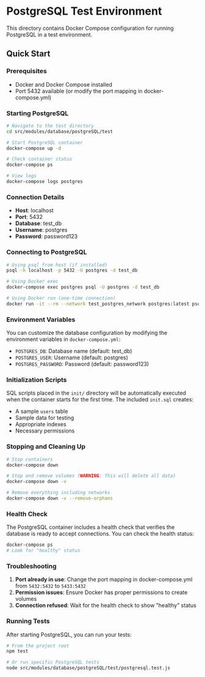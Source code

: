# PostgreSQL Test Environment

This directory contains Docker Compose configuration for running PostgreSQL in a test environment.

## Quick Start

### Prerequisites
- Docker and Docker Compose installed
- Port 5432 available (or modify the port mapping in docker-compose.yml)

### Starting PostgreSQL

```bash
# Navigate to the test directory
cd src/modules/database/postgreSQL/test

# Start PostgreSQL container
docker-compose up -d

# Check container status
docker-compose ps

# View logs
docker-compose logs postgres
```

### Connection Details

- **Host**: localhost
- **Port**: 5432
- **Database**: test_db
- **Username**: postgres
- **Password**: password123

### Connecting to PostgreSQL

```bash
# Using psql from host (if installed)
psql -h localhost -p 5432 -U postgres -d test_db

# Using Docker exec
docker-compose exec postgres psql -U postgres -d test_db

# Using Docker run (one-time connection)
docker run -it --rm --network test_postgres_network postgres:latest psql -h postgres -U postgres -d test_db
```

### Environment Variables

You can customize the database configuration by modifying the environment variables in `docker-compose.yml`:

- `POSTGRES_DB`: Database name (default: test_db)
- `POSTGRES_USER`: Username (default: postgres)
- `POSTGRES_PASSWORD`: Password (default: password123)

### Initialization Scripts

SQL scripts placed in the `init/` directory will be automatically executed when the container starts for the first time. The included `init.sql` creates:

- A sample `users` table
- Sample data for testing
- Appropriate indexes
- Necessary permissions

### Stopping and Cleaning Up

```bash
# Stop containers
docker-compose down

# Stop and remove volumes (WARNING: This will delete all data)
docker-compose down -v

# Remove everything including networks
docker-compose down -v --remove-orphans
```

### Health Check

The PostgreSQL container includes a health check that verifies the database is ready to accept connections. You can check the health status:

```bash
docker-compose ps
# Look for "healthy" status
```

### Troubleshooting

1. **Port already in use**: Change the port mapping in docker-compose.yml from `5432:5432` to `5433:5432`
2. **Permission issues**: Ensure Docker has proper permissions to create volumes
3. **Connection refused**: Wait for the health check to show "healthy" status

### Running Tests

After starting PostgreSQL, you can run your tests:

```bash
# From the project root
npm test

# Or run specific PostgreSQL tests
node src/modules/database/postgreSQL/test/postgresql.test.js
```